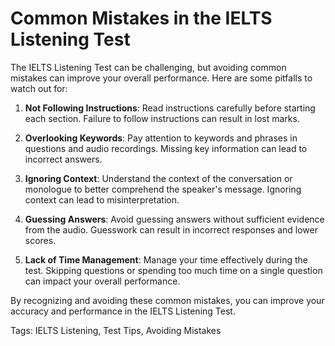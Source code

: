 # Common Mistakes in the IELTS Listening Test

The IELTS Listening Test can be challenging, but avoiding common mistakes can improve your overall performance. Here are some pitfalls to watch out for:

1. **Not Following Instructions**: Read instructions carefully before starting each section. Failure to follow instructions can result in lost marks.

2. **Overlooking Keywords**: Pay attention to keywords and phrases in questions and audio recordings. Missing key information can lead to incorrect answers.

3. **Ignoring Context**: Understand the context of the conversation or monologue to better comprehend the speaker's message. Ignoring context can lead to misinterpretation.

4. **Guessing Answers**: Avoid guessing answers without sufficient evidence from the audio. Guesswork can result in incorrect responses and lower scores.

5. **Lack of Time Management**: Manage your time effectively during the test. Skipping questions or spending too much time on a single question can impact your overall performance.

By recognizing and avoiding these common mistakes, you can improve your accuracy and performance in the IELTS Listening Test.

Tags: IELTS Listening, Test Tips, Avoiding Mistakes
